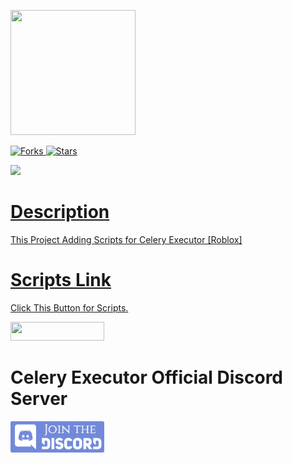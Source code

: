 <p align="left">
        <img src="https://rscripts.net/images/6455040fb04ae_6b2a385b4af6bd79cc33106ff5daed03%20(1).png.webp" width="200" height="200"/></a>
</p>


<div align="Left"
	<p>
		<a href="https://github.com/AdministratorLua/Roblox-Scripts-For-Celery">
			<img src="https://img.shields.io/github/forks/AdministratorLua/Roblox-Scripts-For-Celery?label=Forks&logo=GitHub" alt="Forks"/>
		</a>
		<a href="https://github.com/AdministratorLua/Roblox-Scripts-For-Celery">
			<img src="https://img.shields.io/github/stars/AdministratorLua/Roblox-Scripts-For-Celery?label=Stars&logo=GitHub&color=yellow" alt="Stars"/>
		</a>
	</p>
</div>

<a href="https://github.com/AdministratorLua/"><img src="https://img.shields.io/static/v1?label=ScriptPoster:&style=for-the-badge&message=AdministratorLua&color=2e2c2c">

# Description
This Project Adding Scripts for Celery Executor [Roblox]
	
# Scripts Link
Click This Button for Scripts. 
<div align="Left"
     <p>
<a href="https://github.com/AdministratorLua/Roblox-Scripts-For-Celery/tree/main/Scripts"><img src="https://img.shields.io/static/v1?label=Roblox&style=for-the-badge&message=Scripts&color=2e2c2c" width="150" height="30"/></a>
</div>

# Celery Executor Official Discord Server
<p align="left">
        <a href="https://discord.gg/Celery"><img src="https://raw.githubusercontent.com/AdministratorLua/AdministratorLua/main/wZgPoYaVlU0gAAAABJRU5ErkJggg.png" width="150" height="50"/></a>
</p>
